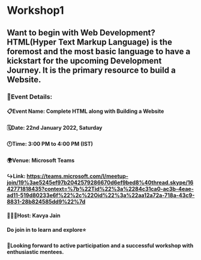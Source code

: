 # Workshop1

## Want to begin with Web Development? HTML(Hyper Text Markup Language) is the foremost and the most basic language to have a kickstart for the upcoming Development Journey. It is the primary resource to build a Website.

### 📌Event Details:

#### 📋Event Name: Complete HTML along with Building a Website
#### 🗓️Date: 22nd January 2022, Saturday
#### 🕛Time: 3:00 PM to 4:00 PM (IST)
#### 🌍Venue: Microsoft Teams
#### ↪️Link: https://teams.microsoft.com/l/meetup-join/19%3ae5245ef97b2042579286670d6ef9bed8%40thread.skype/1642771818435?context=%7b%22Tid%22%3a%2284c31ca0-ac3b-4eae-ad11-519d80233e6f%22%2c%22Oid%22%3a%22aa12a72a-718a-43c9-8831-28b824585dd9%22%7d
#### 👩🏻‍💻Host: Kavya Jain

#### Do join in to learn and explore⭐ 

#### 📌Looking forward to active participation and a successful workshop with enthusiastic mentees.
